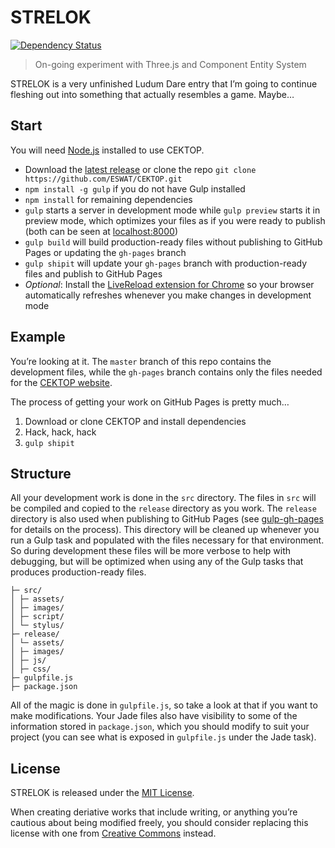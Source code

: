 # STRELOK

[![Dependency Status](https://david-dm.org/eswat/cektop.svg)](https://david-dm.org/eswat/cektop)

> On-going experiment with Three.js and Component Entity System

STRELOK is a very unfinished Ludum Dare entry that I’m going to continue fleshing out into something that actually resembles a game. Maybe…

## Start

You will need [Node.js](http://nodejs.org/download/) installed to use CEKTOP.

- Download the [latest release](https://github.com/ESWAT/CEKTOP/releases) or clone the repo `git clone https://github.com/ESWAT/CEKTOP.git`
- `npm install -g gulp` if you do not have Gulp installed
- `npm install` for remaining dependencies
- `gulp` starts a server in development mode while `gulp preview` starts it in preview mode, which optimizes your files as if you were ready to publish (both can be seen at [localhost:8000](http://localhost:8000/))
- `gulp build` will build production-ready files without publishing to GitHub Pages or updating the `gh-pages` branch
- `gulp shipit` will update your `gh-pages` branch with production-ready files and publish to GitHub Pages
- *Optional*: Install the [LiveReload extension for Chrome](https://chrome.google.com/webstore/detail/livereload/jnihajbhpnppcggbcgedagnkighmdlei) so your browser automatically refreshes whenever you make changes in development mode

## Example

You’re looking at it. The `master` branch of this repo contains the development files, while the `gh-pages` branch contains only the files needed for the [CEKTOP website](http://eswat.ca/cektop).

The process of getting your work on GitHub Pages is pretty much…

1. Download or clone CEKTOP and install dependencies
2. Hack, hack, hack
3. `gulp shipit`

## Structure

All your development work is done in the `src` directory. The files in `src` will be compiled and copied to the `release` directory as you work. The `release` directory is also used when publishing to GitHub Pages (see [gulp-gh-pages](https://github.com/shinnn/gulp-gh-pages) for details on the process). This directory will be cleaned up whenever you run a Gulp task and populated with the files necessary for that environment. So during development these files will be more verbose to help with debugging, but will be optimized when using any of the Gulp tasks that produces production-ready files.

```
├─ src/
│ ├─ assets/
│ ├─ images/
│ ├─ script/
│ └─ stylus/
├─ release/
│ └─ assets/
│ ├─ images/
│ ├─ js/
│ ├─ css/
├─ gulpfile.js
├─ package.json
```

All of the magic is done in `gulpfile.js`, so take a look at that if you want to make modifications. Your Jade files also have visibility to some of the information stored in `package.json`, which you should modify to suit your project (you can see what is exposed in `gulpfile.js` under the Jade task).

## License

STRELOK is released under the [MIT License](LICENSE).

When creating deriative works that include writing, or anything you’re cautious about being modified freely, you should consider replacing this license with one from [Creative Commons](http://creativecommons.org/choose/) instead.
